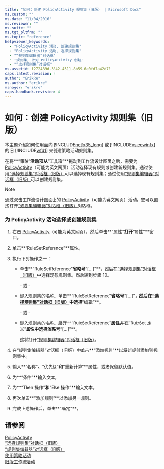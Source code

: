 ```yaml
---
title: "如何：创建 PolicyActivity 规则集（旧版） | Microsoft Docs"
ms.custom: ""
ms.date: "11/04/2016"
ms.reviewer: ""
ms.suite: ""
ms.tgt_pltfrm: ""
ms.topic: "reference"
helpviewer_keywords: 
  - "PolicyActivity 活动, 创建规则集"
  - "PolicyActivity 活动, 选择规则集"
  - "“规则集编辑器”对话框"
  - "规则集, 针对 PolicyActivity 创建"
  - "“选择规则集”对话框"
ms.assetid: f272489d-3342-4511-8b59-6a0fd7a42d70
caps.latest.revision: 4
author: "ErikRe"
ms.author: "erikre"
manager: "erikre"
caps.handback.revision: 4
---
```

# 如何：创建 PolicyActivity 规则集（旧版）
本主题介绍如何使用面向 [!INCLUDE[netfx35_long](../workflow-designer/includes/netfx35_long_md.md)] 或 [!INCLUDE[vstecwinfx](../workflow-designer/includes/vstecwinfx_md.md)] 的旧 [!INCLUDE[wfd1](../workflow-designer/includes/wfd1_md.md)] 来创建策略活动规则集。  
  
 在将**“策略”**活动项从**“工具箱”**拖动到工作流设计图面之后，需要为 [PolicyActivity](http://go.microsoft.com/fwlink?LinkID=65019)（可能为英文网页）活动选择现有规则或创建新规则集。通过使用[“选择规则集”对话框（旧版）](../workflow-designer/select-rule-set-dialog-box-legacy.md)可以选择现有规则集；通过使用[“规则集编辑器”对话框（旧版）](../workflow-designer/rule-set-editor-dialog-box-legacy.md)可以创建规则集。  
  
> [!NOTE]
>  通过双击工作流设计图面上的 [PolicyActivity](http://go.microsoft.com/fwlink?LinkID=65019)（可能为英文网页）活动，您可以直接打开[“规则集编辑器”对话框（旧版）](../workflow-designer/rule-set-editor-dialog-box-legacy.md)对话框。  
  
### 为 PolicyActivity 活动选择或创建规则集  
  
1.  右击 [PolicyActivity](http://go.microsoft.com/fwlink?LinkID=65019)（可能为英文网页），然后单击**“属性”**打开**“属性”**窗口。  
  
2.  单击**“RuleSetReference”**属性。  
  
3.  执行下列操作之一：  
  
    -   单击**“RuleSetReference”**省略号**“\[…\]”**，然后在[“选择规则集”对话框（旧版）](../workflow-designer/select-rule-set-dialog-box-legacy.md)中选择现有规则集。然后转到步骤 10。  
  
         \- 或 \-  
  
    -   键入规则集的名称。单击**“RuleSetReference”**省略号**“\[…\]”**，然后在[“选择规则集”对话框（旧版）](../workflow-designer/select-rule-set-dialog-box-legacy.md)中选择**“编辑”**。  
  
         \- 或 \-  
  
    -   键入规则集的名称。展开**“RuleSetReference”**属性并在**“RuleSet 定义”**属性中选择省略号**“\[…\]”**。  
  
         这将打开[“规则集编辑器”对话框（旧版）](../workflow-designer/rule-set-editor-dialog-box-legacy.md)。  
  
4.  在[“规则集编辑器”对话框（旧版）](../workflow-designer/rule-set-editor-dialog-box-legacy.md)中单击**“添加规则”**以将新规则添加到规则集中。  
  
5.  输入**“名称”**、**“优先级”**和**“重新计算”**属性，或者保留默认值。  
  
6.  为**“条件”**输入文本。  
  
7.  为**“Then 操作”**和**“Else 操作”**输入文本。  
  
8.  再次单击**“添加规则”**以添加另一规则。  
  
9. 完成上述操作后，单击**“确定”**。  
  
## 请参阅  
 [PolicyActivity](http://go.microsoft.com/fwlink?LinkID=65019)   
 [“选择规则集”对话框（旧版）](../workflow-designer/select-rule-set-dialog-box-legacy.md)   
 [“规则集编辑器”对话框（旧版）](../workflow-designer/rule-set-editor-dialog-box-legacy.md)   
 [使用策略活动](http://go.microsoft.com/fwlink?LinkID=65004)   
 [旧版工作流活动](../workflow-designer/legacy-workflow-activities.md)